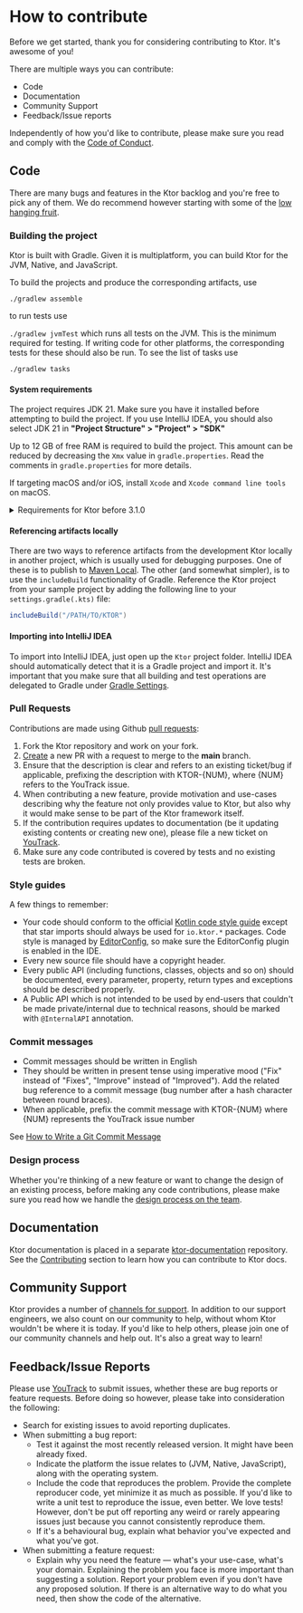 # How to contribute

Before we get started, thank you for considering contributing to Ktor. It's awesome of you!

There are multiple ways you can contribute:

* Code
* Documentation
* Community Support
* Feedback/Issue reports

Independently of how you'd like to contribute, please make sure you read and comply with the [Code of Conduct](CODE_OF_CONDUCT.md).

## Code

There are many bugs and features in the Ktor backlog and you're free to pick any of them. We do recommend however starting
with some of the [low hanging fruit](https://youtrack.jetbrains.com/issues?q=%23Ktor%20%20%20%23%7BUp%20For%20Grabs%7D%20%20%23Unresolved%20).

### Building the project

Ktor is built with Gradle. Given it is multiplatform, you can build Ktor for the JVM, Native, and JavaScript.

To build the projects and produce the corresponding artifacts, use

`./gradlew assemble`

to run tests use

`./gradlew jvmTest` which runs all tests on the JVM. This is the minimum required for testing. If writing code
for other platforms, the corresponding tests for these should also be run. To see the list of tasks use

`./gradlew tasks`

#### System requirements

The project requires JDK 21.
Make sure you have it installed before attempting to build the project.
If you use IntelliJ IDEA, you should also select JDK 21 in **"Project Structure" > "Project" > "SDK"**

Up to 12 GB of free RAM is required to build the project.
This amount can be reduced by decreasing the `Xmx` value in `gradle.properties`.
Read the comments in `gradle.properties` for more details.

If targeting macOS and/or iOS, install `Xcode` and `Xcode command line tools` on macOS.

<details>
<summary>Requirements for Ktor before 3.1.0</summary>

For versions of Ktor before 3.1.0 to build correctly,
a series of additional libraries/tools need to be installed, based on the operating
system you use for development:

**Linux**

Run the following commands to install `libcurl` and `libncurses`:

```bash
sudo apt update
sudo apt install libcurl4-openssl-dev libncurses-dev
```

**macOS** 

The easiest way to install `libcurl` and `libncurses` on macOS is to use [Homebrew](https://brew.sh).
Run the following commands:

```bash
brew install curl ncurses
```

**Windows**

For development on Windows, it is recommended to use [Cygwin](http://cygwin.com/) which will provide the necessary
libraries such as `libncurses`.

</details>

#### Referencing artifacts locally

There are two ways to reference artifacts from the development Ktor locally in another project, which is usually
used for debugging purposes. One of these is to publish to [Maven Local](https://docs.gradle.org/current/userguide/publishing_maven.html). The other
(and somewhat simpler), is to use the `includeBuild` functionality of Gradle. Reference the Ktor project from your sample project
by adding the following line to your `settings.gradle(.kts)` file:

```groovy
includeBuild("/PATH/TO/KTOR")
```

#### Importing into IntelliJ IDEA

To import into IntelliJ IDEA, just open up the `Ktor` project folder. IntelliJ IDEA should automatically detect
that it is a Gradle project and import it. It's important that you make sure that all building and test operations
are delegated to Gradle under [Gradle Settings](https://www.jetbrains.com/help/idea/gradle-settings.html).

### Pull Requests

Contributions are made using Github [pull requests](https://help.github.com/en/articles/about-pull-requests):

1. Fork the Ktor repository and work on your fork.
2. [Create](https://github.com/ktorio/ktor/compare) a new PR with a request to merge to the **main** branch.
3. Ensure that the description is clear and refers to an existing ticket/bug if applicable, prefixing the description with
   KTOR-{NUM}, where {NUM} refers to the YouTrack issue.
4. When contributing a new feature, provide motivation and use-cases describing why
   the feature not only provides value to Ktor, but also why it would make sense to be part of the Ktor framework itself.
5. If the contribution requires updates to documentation (be it updating existing contents or creating new one), please
   file a new ticket on [YouTrack](https://youtrack.jetbrains.com/issues/KTOR).
6. Make sure any code contributed is covered by tests and no existing tests are broken.

### Style guides

A few things to remember:

* Your code should conform to
  the official [Kotlin code style guide](https://kotlinlang.org/docs/reference/coding-conventions.html)
  except that star imports should always be used for `io.ktor.*` packages.
  Code style is managed by [EditorConfig](https://www.jetbrains.com/help/idea/editorconfig.html),
  so make sure the EditorConfig plugin is enabled in the IDE.
* Every new source file should have a copyright header.
* Every public API (including functions, classes, objects and so on) should be documented,
  every parameter, property, return types and exceptions should be described properly.
* A Public API which is not intended to be used by end-users that couldn't be made private/internal due to technical
  reasons,
  should be marked with `@InternalAPI` annotation.

### Commit messages

* Commit messages should be written in English
* They should be written in present tense using imperative mood ("Fix" instead of "Fixes", "Improve" instead of "Improved").
  Add the related bug reference to a commit message (bug number after a hash character between round braces).
* When applicable, prefix the commit message with KTOR-{NUM} where {NUM} represents the YouTrack issue number

See [How to Write a Git Commit Message](https://chris.beams.io/posts/git-commit/)

### Design process

Whether you're thinking of a new feature or want to change the design of an existing process, before making any
code contributions, please make sure you read how we handle the [design process on the team](https://blog.jetbrains.com/ktor/2020/09/24/ktor-design-process/).

## Documentation

Ktor documentation is placed in a separate [ktor-documentation](https://github.com/ktorio/ktor-documentation) repository. See the [Contributing](https://github.com/ktorio/ktor-documentation#contributing) section to learn how you can contribute to Ktor docs.

## Community Support

Ktor provides a number of [channels for support](https://ktor.io/support). In addition to our support engineers, we also count
on our community to help, without whom Ktor wouldn't be where it is today. If you'd like to help others, please join one of our community
channels and help out. It's also a great way to learn!

## Feedback/Issue Reports

Please use [YouTrack](https://youtrack.jetbrains.com/issues/KTOR) to submit issues, whether these are
bug reports or feature requests. Before doing so however, please take into consideration the following:

* Search for existing issues to avoid reporting duplicates.
* When submitting a bug report:
    * Test it against the most recently released version. It might have been already fixed.
    * Indicate the platform the issue relates to (JVM, Native, JavaScript), along with the operating system.
    * Include the code that reproduces the problem. Provide the complete reproducer code, yet minimize it as much as possible.
      If you'd like to write a unit test to reproduce the issue, even better. We love tests! However, don't be put off reporting any weird or rarely appearing issues just because you cannot consistently
      reproduce them.
    * If it's a behavioural bug, explain what behavior you've expected and what you've got.
* When submitting a feature request:
    * Explain why you need the feature &mdash; what's your use-case, what's your domain. Explaining the problem you face is more important than suggesting a solution.
      Report your problem even if you don't have any proposed solution. If there is an alternative way to do what you need, then show the code of the alternative.
      

